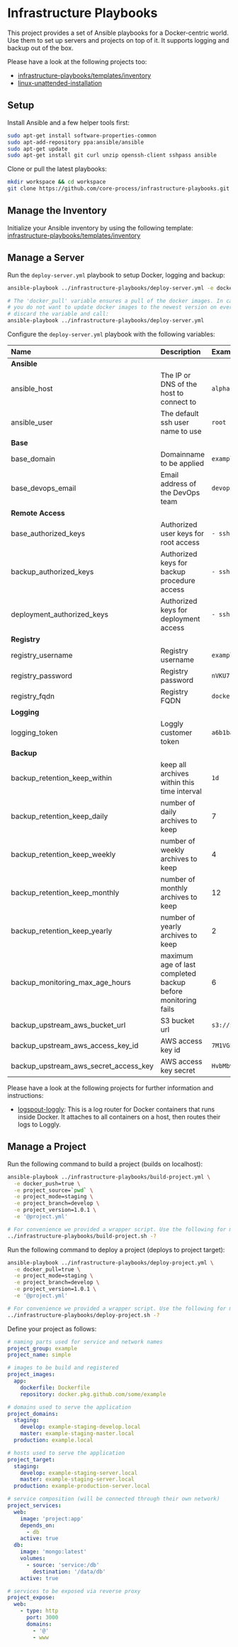 # Infrastructure Playbooks

This project provides a set of Ansible playbooks for a Docker-centric world. Use them to set up servers and projects on top of it. It supports logging and backup out of the box.

Please have a look at the following projects too:
- [infrastructure-playbooks/templates/inventory](https://github.com/core-process/infrastructure-playbooks/tree/master/templates/inventory)
- [linux-unattended-installation](https://github.com/core-process/linux-unattended-installation)

## Setup

Install Ansible and a few helper tools first:

```sh
sudo apt-get install software-properties-common
sudo apt-add-repository ppa:ansible/ansible
sudo apt-get update
sudo apt-get install git curl unzip openssh-client sshpass ansible
```

Clone or pull the latest playbooks:

```sh
mkdir workspace && cd workspace
git clone https://github.com/core-process/infrastructure-playbooks.git
```

## Manage the Inventory

Initialize your Ansible inventory by using the following template: [infrastructure-playbooks/templates/inventory](https://github.com/core-process/infrastructure-playbooks/tree/master/templates/inventory)

## Manage a Server

Run the `deploy-server.yml` playbook to setup Docker, logging and backup:

```sh
ansible-playbook ../infrastructure-playbooks/deploy-server.yml -e docker_pull=true

# The 'docker_pull' variable ensures a pull of the docker images. In case
# you do not want to update docker images to the newest version on every run,
# discard the variable and call:
ansible-playbook ../infrastructure-playbooks/deploy-server.yml
```

Configure the `deploy-server.yml` playbook with the following variables:

| Name | Description | Example |
| :--- | :--- |  :--- |
| **Ansible** | | |
| ansible_host | The IP or DNS of the host to connect to  | `alpha.example.com` |
| ansible_user | The default ssh user name to use | `root` |
| **Base** | | |
| base_domain | Domainname to be applied | `example.com` |
| base_devops_email | Email address of the DevOps team | `devops@example.com` |
| **Remote Access** | | |
| base_authorized_keys | Authorized user keys for root access | `- ssh-rsa AAAAB3N...` |
| backup_authorized_keys | Authorized keys for backup procedure access | `- ssh-rsa AAAAB3N...` |
| deployment_authorized_keys | Authorized keys for deployment access | `- ssh-rsa AAAAB3N...` |
| **Registry** | | |
| registry_username | Registry username  | `example+deployment` |
| registry_password | Registry password  | `nVKU7....5Qi4Y` |
| registry_fqdn | Registry FQDN  | `docker.pkg.github.com` |
| **Logging** | | |
| logging_token | Loggly customer token  | `a6b1ba3...` |
| **Backup** | | |
| backup_retention_keep_within | keep all archives within this time interval | `1d` |
| backup_retention_keep_daily | number of daily archives to keep | 7 |
| backup_retention_keep_weekly | number of weekly archives to keep | 4 |
| backup_retention_keep_monthly | number of monthly archives to keep | 12 |
| backup_retention_keep_yearly | number of yearly archives to keep | 2 |
| backup_monitoring_max_age_hours | maximum age of last completed backup before monitoring fails | 6 |
| backup_upstream_aws_bucket_url | S3 bucket url | `s3://s3...amazonaws.com/...` |
| backup_upstream_aws_access_key_id | AWS access key id | `7M1VGFL6...` |
| backup_upstream_aws_secret_access_key | AWS access key secret | `HvbMb9v8dW...` |

Please have a look at the following projects for further information and instructions:
- [logspout-loggly](https://github.com/iamatypeofwalrus/logspout-loggly): This is a log router for Docker containers that runs inside Docker. It attaches to all containers on a host, then routes their logs to Loggly.

## Manage a Project

Run the following command to build a project (builds on localhost):

```sh
ansible-playbook ../infrastructure-playbooks/build-project.yml \
  -e docker_push=true \
  -e project_source=`pwd` \
  -e project_mode=staging \
  -e project_branch=develop \
  -e project_version=1.0.1 \
  -e '@project.yml'

# For convenience we provided a wrapper script. Use the following for more:
../infrastructure-playbooks/build-project.sh -?
```

Run the following command to deploy a project (deploys to project target):

```sh
ansible-playbook ../infrastructure-playbooks/deploy-project.yml \
  -e docker_pull=true \
  -e project_mode=staging \
  -e project_branch=develop \
  -e project_version=1.0.1 \
  -e '@project.yml'

# For convenience we provided a wrapper script. Use the following for more:
../infrastructure-playbooks/deploy-project.sh -?
```

Define your project as follows:

```yml
# naming parts used for service and network names
project_group: example
project_name: simple

# images to be build and registered
project_images:
  app:
    dockerfile: Dockerfile
    repository: docker.pkg.github.com/some/example

# domains used to serve the application
project_domains:
  staging:
    develop: example-staging-develop.local
    master: example-staging-master.local
  production: example.local

# hosts used to serve the application
project_target:
  staging:
    develop: example-staging-server.local
    master: example-staging-server.local
  production: example-production-server.local

# service composition (will be connected through their own network)
project_services:
  web:
    image: 'project:app'
    depends_on:
      - db
    active: true
  db:
    image: 'mongo:latest'
    volumes:
      - source: 'service:/db'
        destination: '/data/db'
    active: true

# services to be exposed via reverse proxy
project_expose:
  web:
    - type: http
      port: 3000
      domains:
        - '@'
        - www
```
